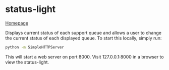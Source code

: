 status-light
============
[Homepage](http://inftest.comze.com/)

Displays current status of each support queue and allows a user to change the current status of each displayed queue. To start this locally, simply run:

```sh
python -m SimpleHTTPServer
```

This will start a web server on port 8000. Visit 127.0.0.1:8000 in a browser to view the status-light.
